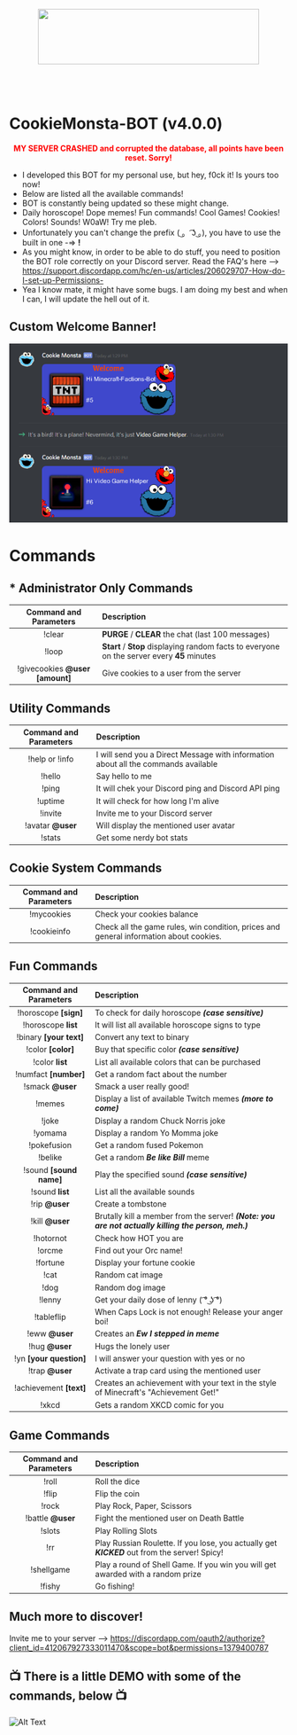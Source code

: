 <p align="center">
  <img src="https://vignette.wikia.nocookie.net/logopedia/images/1/10/Sesame-street-logo_%281%29.png/revision/latest?cb=20161227004438" width="400" height="100">
</p>
<br/><br/>

# CookieMonsta-BOT (v4.0.0)

**<center><font color="red">MY SERVER CRASHED and corrupted the database, all points have been reset. Sorry!</font></center>**

* I developed this BOT for my personal use, but hey, f0ck it! Is yours too now!
* Below are listed all the available commands!
* BOT is constantly being updated so these might change.
* Daily horoscope! Dope memes! Fun commands! Cool Games! Cookies! Colors! Sounds! W0aW! Try me pleb.
* Unfortunately you can't change the prefix ( ͜。 ͡ʖ ͜。), you have to use the built in one -=> **!** 
* As you might know, in order to be able to do stuff, you need to position the BOT role correctly on your Discord server. Read the FAQ's here --> https://support.discordapp.com/hc/en-us/articles/206029707-How-do-I-set-up-Permissions-
* Yea I know mate, it might have some bugs. I am doing my best and when I can, I will update the hell out of it.

## Custom Welcome Banner!
![Screenshot](welcomebanner.PNG)

# Commands

## * Administrator Only Commands
| Command and Parameters | Description |
| :---:              |                   :--- |
| !clear | **PURGE** / **CLEAR** the chat (last 100 messages) |
| !loop | **Start** / **Stop** displaying random facts to everyone on the server every **45** minutes |
| !givecookies **@user** **[amount]** | Give cookies to a user from the server |


## Utility Commands
| Command and Parameters | Description |
| :---:              |                   :--- |
| !help or !info | I will send you a Direct Message with information about all the commands available |
| !hello | Say hello to me |
| !ping  | It will chek your Discord ping and Discord API ping |
| !uptime | It will check for how long I'm alive |
| !invite | Invite me to your Discord server |
| !avatar **@user** | Will display the mentioned user avatar |
| !stats | Get some nerdy bot stats |

## Cookie System Commands
| Command and Parameters | Description |
| :---:              |                   :--- |
| !mycookies | Check your cookies balance |
| !cookieinfo | Check all the game rules, win condition, prices and general information about cookies. |

## Fun Commands
| Command and Parameters | Description |
| :---:              |                   :--- |
| !horoscope **[sign]** | To check for daily horoscope ***(case sensitive)*** |
| !horoscope **list** | It will list all available horoscope signs to type |
| !binary **[your text]** | Convert any text to binary |
| !color **[color]** | Buy that specific color ***(case sensitive)*** |
| !color **list** | List all available colors that can be purchased |
| !numfact **[number]** | Get a random fact about the number |
| !smack **@user** | Smack a user really good! |
| !memes | Display a list of available Twitch memes ***(more to come)*** |
| !joke | Display a random Chuck Norris joke |
| !yomama | Display a random Yo Momma joke |
| !pokefusion | Get a random fused Pokemon |
| !belike | Get a random ***Be like Bill*** meme |
| !sound **[sound name]** | Play the specified sound ***(case sensitive)*** |
| !sound **list** | List all the available sounds | 
| !rip **@user** | Create a tombstone |
| !kill **@user** | Brutally kill a member from the server! ***(Note: you are not actually killing the person, meh.)*** |
| !hotornot | Check how HOT you are |
| !orcme | Find out your Orc name! |
| !fortune | Display your fortune cookie |
| !cat | Random cat image |
| !dog | Random dog image |
| !lenny | Get your daily dose of lenny ( ͡° ͜ʖ ͡°) |
| !tableflip | When Caps Lock is not enough! Release your anger boi! |
| !eww **@user** | Creates an ***Ew I stepped in meme*** |
| !hug **@user** | Hugs the lonely user |
| !yn **[your question]** | I will answer your question with yes or no |
| !trap **@user** | Activate a trap card using the mentioned user |
| !achievement **[text]** | Creates an achievement with your text in the style of Minecraft's "Achievement Get!" |
| !xkcd | Gets a random XKCD comic for you |

## Game Commands
| Command and Parameters | Description |
| :---:              |                   :--- |
| !roll | Roll the dice |
| !flip | Flip the coin | 
| !rock | Play Rock, Paper, Scissors |
| !battle **@user** | Fight the mentioned user on Death Battle |
| !slots | Play Rolling Slots |
| !rr | Play Russian Roulette. If you lose, you actually get ***KICKED*** out from the server! Spicy! |
| !shellgame | Play a round of Shell Game. If you win you will get awarded with a random prize |
| !fishy | Go fishing! |


## Much more to discover!
Invite me to your server --> https://discordapp.com/oauth2/authorize?client_id=412067927333011470&scope=bot&permissions=1379400787

## 📺 There is a little DEMO with some of the commands, below 📺


![Alt Text](https://raw.githubusercontent.com/tutyamxx/CookieMonsta-BOT/master/cookiemonsta.gif)









